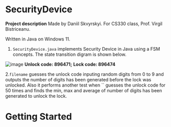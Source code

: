 # SecurityDevice
**Project description**
Made by Daniil Skvyrskyi. For CS330 class, Prof. Virgil Bistriceanu.

Written in Java on Windows 11.

1. `SecurityDevice.java` implements Security Device in Java using a FSM concepts. The state transition digram is shown below. 


![image](https://user-images.githubusercontent.com/92537265/203470041-3a99d883-77c6-4672-9a46-e66ee262c89f.png)
**Unlock code: 896471;**
     **Lock code: 896474**

2.`filename` guesses the unlock code inputing random digits from 0 to 9 and outputs the number of digits has been generated before the lock was unlocked. Also it performs another test when `` guesses the unlock code for 50 times and finds the min, max and average of number of digits has been generated to unlock the lock.

# Getting Started

